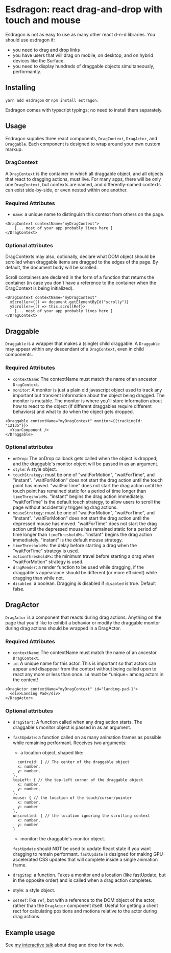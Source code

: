 # Esdragon: react drag-and-drop with touch and mouse

Esdragon is not as easy to use as many other react d-n-d libraries. You should use esdragon if:

* you need to drag and drop links
* you have users that will drag on mobile, on desktop, and on hybrid devices like the Surface.
* you need to display hundreds of draggable objects simultaneously, performantly.

## Installing

`yarn add esdragon` or `npm install estragon`.

Esdragon comes with typscript typings; no need to install them separately.

## Usage

Esdragon supplies three react components, `DragContext`, `DragActor`, and `Draggable`. Each component is designed to wrap around your own custom markup. 

### DragContext

A `DragContext` is the container in which all draggable object, and all objects that react to dragging actions, must live. For many apps, there will be only one `DragContext`, but contexts are named, and differently-named contexts can exist side-by-side, or even nested within one another.

### Required Attributes
* `name`: a unique name to distinguish this context from others on the page.

```
<DragContext contextName="myDragContext">
    [... most of your app probably lives here ]
</DragContext>
```

### Optional attributes
DragContexts may also, optionally, declare what DOM object should be scrolled when draggable items are dragged to the edges of the page. By default, the document body will be scrolled.

Scroll containers are declared in the form of a function that returns the container (in case you don't have a reference to the container when the DragContext is being initialized).

```
<DragContext contextName="myDragContext" 
  xScroller={() => document.getElementById("scrolly")} 
  yScroller={() => this.scrollRef}>
    [... most of your app probably lives here ]
</DragContext>
```

## Draggable

`Draggable` is a wrapper that makes a (single) child draggable. A `Draggable` may appear within any descendant of a `DragContext`, even in child components.

### Required Attributes
* `contextName`: The contextName must match the name of an ancestor `DragContext`.
* `monitor`: A monitor is just a plain old javascript object used to track any important but transient information about the object being dragged. The monitor is mutable. The monitor is where you'll store information about how to react to the object (if different draggables require different behaviors) and what to do when the object gets dropped.

```
<Draggable contextName="myDragContext" monitor={{trackingId: "12135"}}>
  <YourComponent />
</Draggable>
```

### Optional attributes
* `onDrop`: The onDrop callback gets called when the object is dropped; and the draggable's monitor object will be passed in as an argument.
* `style`: A style object.
* `touchStrategy`: must be one of "waitForMotion", "waitForTime", and "instant". "waitForMotion" does not start the drag action until the touch point has moved. "waitForTime" does not start the drag action until the touch point has remained static for a period of time longer than `timeThresholdMs`.  "instant" begins the drag action immediately. "waitForTime" is the default touch strategy, to allow users to scroll the page without accidentally triggering drag actions.
* `mouseStrategy`: must be one of "waitForMotion", "waitForTime", and "instant". "waitForMotion" does not start the drag action until the depressed mouse has moved. "waitForTime" does not start the drag action until the depressed mouse has remained static for a period of time longer than `timeThresholdMs`.  "instant" begins the drag action immediately. "instant" is the default mouse strategy.
* `timeThresholdMs`: the delay before starting a drag when the "waitForTime" strategy is used.
* `motionThresholdPx`: the minimum travel before starting a drag when "waitForMotion" strategy is used.
* `dragRender`: a render function to be used while dragging, if the draggable's appearance should be different (or more efficient) while dragging than while not.
* `disabled`: a boolean. Dragging is disabled if `disabled` is true. Default false.


## DragActor

`DragActor` is a component that reacts during drag actions. Anything on the page that you'd like to exhibit a behavior or modify the draggable monitor during drag actions should be wrapped in a DragActor.

### Required Attributes
* `contextName`: The contextName must match the name of an ancestor `DragContext`.
* `id`: A unique name for this actor. This is important so that actors can appear and disappear from the context without being called upon to react any more or less than once. `id` must be *unique~ among actors in the context!

```
<DragActor contextName="myDragContext" id="landing-pad-1">
  <div>Landing Pad</div>
</DragActor>
```

### Optional attributes
* `dragStart`: A function called when any drag action starts. The draggable's monitor object is passed in as an argument.
* `fastUpdate`: a function called on as many animation frames as possible while remaining performant. Receives two arguments: 
  *  a location object, shaped like:
    ```{
      centroid: { // The center of the draggable object
      x: number,
      y: number,
    },
    topLeft: { // the top-left corner of the draggable object
      x: number,
      y: number,
    },
    mouse: { // the location of the touch/cursor/pointer
      x: number,
      y: number
    },
    unscrolled: { // the location ignoring the scrolling context
      x: number,
      y: number
    }
    ```
  * monitor: the draggable's monitor object.

  `fastUpdate` should NOT be used to update React state if you want dragging to remain performant. `fastUpdate` is designed for making GPU-accelerated CSS updates that will complete inside a single animation frame.
* `dragStop`: a function. Takes a monitor and a location (like fastUpdate, but in the opposite order) and is called when a drag action completes.
* style: a style object.
* `setRef`: like `ref`, but with a reference to the DOM object of the actor, rather than the `DragActor` component itself. Useful for getting a client rect for calculating positions and motions relative to the actor during drag actions.

## Example usage

See [my interactive talk](https://github.com/diiq/drag-and-drop-talk) about drag and drop for the web.